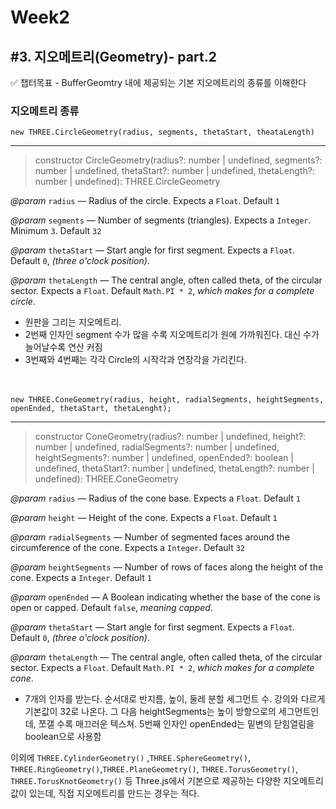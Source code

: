 # Week2

## #3. 지오메트리(Geometry)- part.2

<aside>
✅ 챕터목표
- BufferGeomtry 내에 제공되는 기본 지오메트리의 종류를 이해한다
</aside>

### 지오메트리 종류

`new THREE.CircleGeometry(radius, segments, thetaStart, theataLength)`

---

> constructor CircleGeometry(radius?: number | undefined, segments?: number | undefined, thetaStart?: number | undefined, thetaLength?: number | undefined): THREE.CircleGeometry

*@param* `radius` — Radius of the circle. Expects a `Float`. Default `1`

*@param* `segments` — Number of segments (triangles). Expects a `Integer`. Minimum `3`. Default `32`

*@param* `thetaStart` — Start angle for first segment. Expects a `Float`. Default `0`, *(three o'clock position)*.

*@param* `thetaLength` — The central angle, often called theta, of the circular sector. Expects a `Float`. Default `Math.PI * 2`, *which makes for a complete circle*.

- 원판을 그리는 지오메트리.
- 2번째 인자인 segment 수가 많을 수록 지오메트리가 원에 가까워진다. 대신 수가 늘어날수록 연산 커짐
- 3번째와 4번째는 각각 Circle의 시작각과 연장각을 가리킨다.  
  </br>
  </br>

`new THREE.ConeGeometry(radius, height, radialSegments, heightSegments, openEnded, thetaStart, thetaLenght);`

---

> constructor ConeGeometry(radius?: number | undefined, height?: number | undefined, radialSegments?: number | undefined, heightSegments?: number | undefined, openEnded?: boolean | undefined, thetaStart?: number | undefined, thetaLength?: number | undefined): THREE.ConeGeometry

*@param* `radius` — Radius of the cone base. Expects a `Float`. Default `1`

*@param* `height` — Height of the cone. Expects a `Float`. Default `1`

*@param* `radialSegments` — Number of segmented faces around the circumference of the cone. Expects a `Integer`. Default `32`

*@param* `heightSegments` — Number of rows of faces along the height of the cone. Expects a `Integer`. Default `1`

*@param* `openEnded` — A Boolean indicating whether the base of the cone is open or capped. Default `false`, *meaning capped*.

*@param* `thetaStart` — Start angle for first segment. Expects a `Float`. Default `0`, *(three o'clock position)*.

*@param* `thetaLength` — The central angle, often called theta, of the circular sector. Expects a `Float`. Default `Math.PI * 2`, *which makes for a complete cone*.

- 7개의 인자를 받는다. 순서대로 반지름, 높이, 둘레 분할 세그먼트 수. 강의와 다르게 기본값이 32로 나온다. 그 다음 heightSegments는 높이 방향으로의 세그먼트인데, 쪼갤 수록 매끄러운 텍스쳐. 5번째 인자인 openEnded는 밑변의 닫힘열림을 boolean으로 사용함
  </br>

이외에 `THREE.CylinderGeometry()` ,`THREE.SphereGeometry()`, `THREE.RingGeometry()`,`THREE.PlaneGeometry()`, `THREE.TorusGeometry()`, `THREE.TorusKnotGeometry()` 등 Three.js에서 기본으로 제공하는 다양한 지오메트리값이 있는데, 직접 지오메트리를 만드는 경우는 적다.
